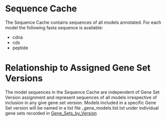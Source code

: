 # Sequence Cache

The Sequence Cache contains sequences of all models annotated. For each model the following fasta sequence is available:

- cdna
- cds
- peptide

# Relationship to Assigned Gene Set Versions

The model sequences in the Sequence Cache are independent of Gene Set Version assignment and represent sequences of all models irrespective of inclusion in any give gene set version. Models included in a specific Gene Set version will be named in a list file <version>_gene_models.list.txt under individual gene sets recorded in [Gene_Sets_by_Version](../Gene_Sets_by_Version/)



